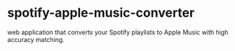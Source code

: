 # spotify-apple-music-converter
web application that converts your Spotify playlists to Apple Music with high accuracy matching.
